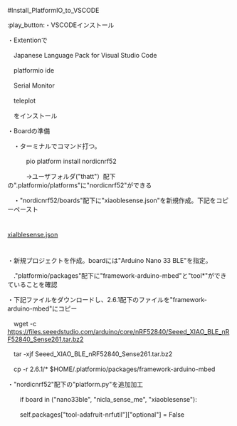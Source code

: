 #Install_PlatformIO_to_VSCODE

:play_button:・VSCODEインストール

・Extentionで

　Japanese Language Pack for Visual Studio Code

　platformio ide

　Serial Monitor

　teleplot

　をインストール

・Boardの準備

　・ターミナルでコマンド打つ。

　　　pio platform install nordicnrf52

　　　->ユーザフォルダ("thatt"）配下の".platformio/platforms"に"nordicnrf52"ができる

　・"nordicnrf52/boards"配下に"xiaoblesense.json"を新規作成。下記をコピーペースト


#
[xialblesense.json](./xiaoblesense.json)
#


・新規プロジェクトを作成。boardには"Arduino Nano 33 BLE"を指定。

　."platformio/packages"配下に"framework-arduino-mbed"と"tool*"ができていることを確認


・下記ファイルをダウンロードし、2.6.1配下のファイルを"framework-arduino-mbed"にコピー

　wget -c https://files.seeedstudio.com/arduino/core/nRF52840/Seeed_XIAO_BLE_nRF52840_Sense261.tar.bz2

　tar -xjf Seeed_XIAO_BLE_nRF52840_Sense261.tar.bz2

　cp -r 2.6.1/* $HOME/.platformio/packages/framework-arduino-mbed



・"nordicnrf52"配下の"platform.py"を追加加工

　　if board in ("nano33ble", "nicla_sense_me", "xiaoblesense"):

　　self.packages["tool-adafruit-nrfutil"]["optional"] = False

